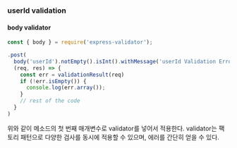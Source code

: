 ### userId validation
#### body validator
```js
const { body } = require('express-validator');

.post(
  body('userId').notEmpty().isInt().withMessage('userId Validation Error Occured'), 
  (req, res) => {
    const err = validationResult(req)
    if (!err.isEmpty()) {
      console.log(err.array());
    }
    // rest of the code
  }
)
```
위와 같이 메소드의 첫 번째 매개변수로 validator를 넣어서 적용한다. validator는 팩토리 패턴으로 다양한 검사를 동시에 적용할 수 있으며, 에러를 간단히 얻을 수 있다.  
